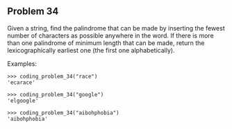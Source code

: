 ## Problem 34

Given a string, find the palindrome that can be made by inserting the fewest number of characters as possible
anywhere in the word. If there is more than one palindrome of minimum length that can be made, return the
lexicographically earliest one (the first one alphabetically).

Examples:

    >>> coding_problem_34("race")
    'ecarace'

    >>> coding_problem_34("google")
    'elgoogle'

    >>> coding_problem_34("aibohphobia")
    'aibohphobia'

